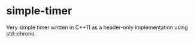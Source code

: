 # simple-timer
Very simple timer written in C++11 as a header-only implementation using std::chrono.
